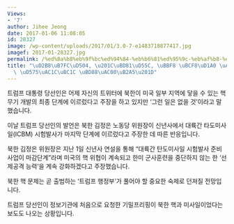 ```yaml
---
Views:
- '7'
author: Jihee Jeong
date: 2017-01-06 11:08:05
id: 28327
image: /wp-content/uploads/2017/01/3.0-7-e1483718877417.jpg
imagef: 2017-01-28327.jpg
permalink: /%ed%8a%b8%eb%9f%bc%ed%94%84-%eb%b6%81%ed%95%9c-%eb%af%b8-%eb%b3%b8%ed%86%a0-%ea%b3%b5%ea%b2%a9%ed%95%a0-%ed%95%b5%ea%b0%9c%eb%b0%9c-%eb%b6%88%ea%b0%80%eb%8a%a5/
title: "\uD2B8\uB7FC\uD504, \u201C\uBD81\uD55C, \uBBF8 \uBCF8\uD1A0 \uACF5\uACA9\uD560\
  \ \uD575\uAC1C\uBC1C \uBD88\uAC00\uB2A5\u201D"
---
```


트럼프 대통령 당선인은 어제 자신의 트위터에 북한이 미국 일부 지역에 닿을 수 있는 핵무기 개발의 최종 단계에 이르렀다고 주장을 하고 있지만 ‘그런 일은 없을 것’이라고 말했습니다.

이날 트럼프 당선인의 발언은 북한 김정은 노동당 위원장이 신년사에서 대륙간 타도미사일(ICBM) 시험발사가 마지막 단계에 이르렀다고 주장한 데 따른 반응입니다.

북한 김정은 위원장은 지난 1일 신년사 연설을 통해 “대륙간 탄도미사일 시험발사 준비사업이 마감단계”라며 미국의 핵 위협이 계속되고 한미 군사훈련을 중단하지 않는 한 ‘선제공격 능력’을 계속 강화하겠다고 주장했습니다.

북한 핵 문제는 곧 출범하는 ‘트럼프 행정부’가 풀어야 할 중요한 숙제로 던져질 전망입니다.

트럼프 당선인이 정보기관에 처음으로 요청한 기밀프리핑이 북한 핵과 미사일이었다는 보도도 나오는 상황입니다.